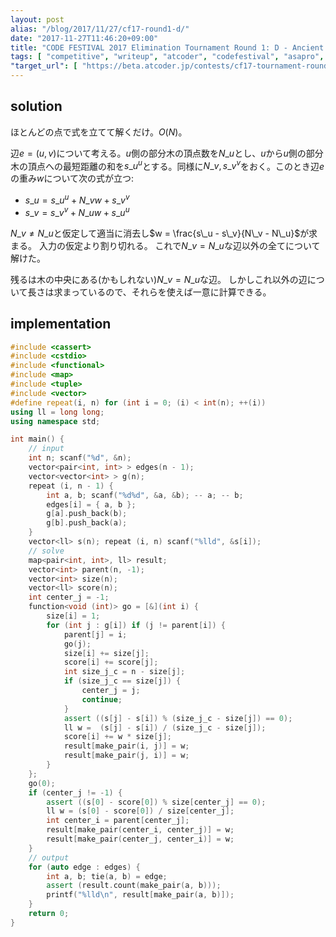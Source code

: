 ```yaml
---
layout: post
alias: "/blog/2017/11/27/cf17-round1-d/"
date: "2017-11-27T11:46:20+09:00"
title: "CODE FESTIVAL 2017 Elimination Tournament Round 1: D - Ancient Tree Record"
tags: [ "competitive", "writeup", "atcoder", "codefestival", "asapro", "tree", "construction" ]
"target_url": [ "https://beta.atcoder.jp/contests/cf17-tournament-round1-open/tasks/asaporo2_d" ]
---
```


## solution

ほとんどの点で式を立てて解くだけ。$O(N)$。

辺$e = (u, v)$について考える。$u$側の部分木の頂点数を$N\_u$とし、$u$から$u$側の部分木の頂点への最短距離の和を$s\_u^u$とする。同様に$N\_v, s\_v^v$をおく。このとき辺$e$の重み$w$について次の式が立つ:

-   $s\_u = s\_u^u + N\_v w + s\_v^v$
-   $s\_v = s\_v^v + N\_u w + s\_u^u$

$N\_v \ne N\_u$と仮定して適当に消去し$w = \frac{s\_u - s\_v}{N\_v - N\_u}$が求まる。
入力の仮定より割り切れる。
これで$N\_v = N\_u$な辺以外の全てについて解けた。

残るは木の中央にある(かもしれない)$N\_v = N\_u$な辺。
しかしこれ以外の辺について長さは求まっているので、それらを使えば一意に計算できる。

## implementation

``` c++
#include <cassert>
#include <cstdio>
#include <functional>
#include <map>
#include <tuple>
#include <vector>
#define repeat(i, n) for (int i = 0; (i) < int(n); ++(i))
using ll = long long;
using namespace std;

int main() {
    // input
    int n; scanf("%d", &n);
    vector<pair<int, int> > edges(n - 1);
    vector<vector<int> > g(n);
    repeat (i, n - 1) {
        int a, b; scanf("%d%d", &a, &b); -- a; -- b;
        edges[i] = { a, b };
        g[a].push_back(b);
        g[b].push_back(a);
    }
    vector<ll> s(n); repeat (i, n) scanf("%lld", &s[i]);
    // solve
    map<pair<int, int>, ll> result;
    vector<int> parent(n, -1);
    vector<int> size(n);
    vector<ll> score(n);
    int center_j = -1;
    function<void (int)> go = [&](int i) {
        size[i] = 1;
        for (int j : g[i]) if (j != parent[i]) {
            parent[j] = i;
            go(j);
            size[i] += size[j];
            score[i] += score[j];
            int size_j_c = n - size[j];
            if (size_j_c == size[j]) {
                center_j = j;
                continue;
            }
            assert ((s[j] - s[i]) % (size_j_c - size[j]) == 0);
            ll w =  (s[j] - s[i]) / (size_j_c - size[j]);
            score[i] += w * size[j];
            result[make_pair(i, j)] = w;
            result[make_pair(j, i)] = w;
        }
    };
    go(0);
    if (center_j != -1) {
        assert ((s[0] - score[0]) % size[center_j] == 0);
        ll w = (s[0] - score[0]) / size[center_j];
        int center_i = parent[center_j];
        result[make_pair(center_i, center_j)] = w;
        result[make_pair(center_j, center_i)] = w;
    }
    // output
    for (auto edge : edges) {
        int a, b; tie(a, b) = edge;
        assert (result.count(make_pair(a, b)));
        printf("%lld\n", result[make_pair(a, b)]);
    }
    return 0;
}
```
